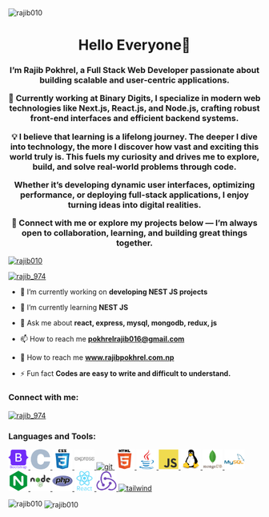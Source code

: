 <img align="center" width="400" src="[https://raw.githubusercontent.com/rajib010/main/rajib_pokhrel.jpg](https://raw.githubusercontent.com/rajib010/rajib010/main/rajib_pokhrel.jpg)" alt="rajib010" />

<h1 align="center">Hello Everyone👋</h1>
<h3 align="center">I’m Rajib Pokhrel, a Full Stack Web Developer passionate about building scalable and user-centric applications.

💼 Currently working at Binary Digits, I specialize in modern web technologies like Next.js, React.js, and Node.js, crafting robust front-end interfaces and efficient backend systems.

💡 I believe that learning is a lifelong journey. The deeper I dive into technology, the more I discover how vast and exciting this world truly is. This fuels my curiosity and drives me to explore, build, and solve real-world problems through code.

Whether it’s developing dynamic user interfaces, optimizing performance, or deploying full-stack applications, I enjoy turning ideas into digital realities.

🔗 Connect with me or explore my projects below — I’m always open to collaboration, learning, and building great things together.</h3>


<p align="left"> <a href="https://github.com/ryo-ma/github-profile-trophy"><img src="https://github-profile-trophy.vercel.app/?username=rajib010" alt="rajib010" /></a> </p>

<p align="left"> <a href="https://twitter.com/rajib_974" target="blank"><img src="https://img.shields.io/twitter/follow/rajib_974?logo=twitter&style=for-the-badge" alt="rajib_974" /></a> </p>

- 🔭 I’m currently working on **developing NEST JS projects**

- 🌱 I’m currently learning **NEST JS**

- 💬 Ask me about **react, express, mysql, mongodb, redux, js**

- 📫 How to reach me **pokhrelrajib016@gmail.com**
  
- 🤘  How to reach me **www.rajibpokhrel.com.np**

- ⚡ Fun fact **Codes are easy to write and difficult to understand.**

<h3 align="left">Connect with me:</h3>
<p align="left">
<a href="https://twitter.com/rajib_974" target="blank"><img align="center" src="https://raw.githubusercontent.com/rahuldkjain/github-profile-readme-generator/master/src/images/icons/Social/twitter.svg" alt="rajib_974" height="30" width="40" /></a>
</p>

<h3 align="left">Languages and Tools:</h3>
<p align="left"> <a href="https://getbootstrap.com" target="_blank" rel="noreferrer"> <img src="https://raw.githubusercontent.com/devicons/devicon/master/icons/bootstrap/bootstrap-plain-wordmark.svg" alt="bootstrap" width="40" height="40"/> </a> <a href="https://www.cprogramming.com/" target="_blank" rel="noreferrer"> <img src="https://raw.githubusercontent.com/devicons/devicon/master/icons/c/c-original.svg" alt="c" width="40" height="40"/> </a> <a href="https://www.w3schools.com/css/" target="_blank" rel="noreferrer"> <img src="https://raw.githubusercontent.com/devicons/devicon/master/icons/css3/css3-original-wordmark.svg" alt="css3" width="40" height="40"/> </a> <a href="https://expressjs.com" target="_blank" rel="noreferrer"> <img src="https://raw.githubusercontent.com/devicons/devicon/master/icons/express/express-original-wordmark.svg" alt="express" width="40" height="40"/> </a> <a href="https://git-scm.com/" target="_blank" rel="noreferrer"> <img src="https://www.vectorlogo.zone/logos/git-scm/git-scm-icon.svg" alt="git" width="40" height="40"/> </a> <a href="https://www.w3.org/html/" target="_blank" rel="noreferrer"> <img src="https://raw.githubusercontent.com/devicons/devicon/master/icons/html5/html5-original-wordmark.svg" alt="html5" width="40" height="40"/> </a> <a href="https://www.java.com" target="_blank" rel="noreferrer"> <img src="https://raw.githubusercontent.com/devicons/devicon/master/icons/java/java-original.svg" alt="java" width="40" height="40"/> </a> <a href="https://developer.mozilla.org/en-US/docs/Web/JavaScript" target="_blank" rel="noreferrer"> <img src="https://raw.githubusercontent.com/devicons/devicon/master/icons/javascript/javascript-original.svg" alt="javascript" width="40" height="40"/> </a> <a href="https://www.linux.org/" target="_blank" rel="noreferrer"> <img src="https://raw.githubusercontent.com/devicons/devicon/master/icons/linux/linux-original.svg" alt="linux" width="40" height="40"/> </a> <a href="https://www.mongodb.com/" target="_blank" rel="noreferrer"> <img src="https://raw.githubusercontent.com/devicons/devicon/master/icons/mongodb/mongodb-original-wordmark.svg" alt="mongodb" width="40" height="40"/> </a> <a href="https://www.mysql.com/" target="_blank" rel="noreferrer"> <img src="https://raw.githubusercontent.com/devicons/devicon/master/icons/mysql/mysql-original-wordmark.svg" alt="mysql" width="40" height="40"/> </a> <a href="https://www.nginx.com" target="_blank" rel="noreferrer"> <img src="https://raw.githubusercontent.com/devicons/devicon/master/icons/nginx/nginx-original.svg" alt="nginx" width="40" height="40"/> </a> <a href="https://nodejs.org" target="_blank" rel="noreferrer"> <img src="https://raw.githubusercontent.com/devicons/devicon/master/icons/nodejs/nodejs-original-wordmark.svg" alt="nodejs" width="40" height="40"/> </a> <a href="https://www.php.net" target="_blank" rel="noreferrer"> <img src="https://raw.githubusercontent.com/devicons/devicon/master/icons/php/php-original.svg" alt="php" width="40" height="40"/> </a> <a href="https://reactjs.org/" target="_blank" rel="noreferrer"> <img src="https://raw.githubusercontent.com/devicons/devicon/master/icons/react/react-original-wordmark.svg" alt="react" width="40" height="40"/> </a> <a href="https://redux.js.org" target="_blank" rel="noreferrer"> <img src="https://raw.githubusercontent.com/devicons/devicon/master/icons/redux/redux-original.svg" alt="redux" width="40" height="40"/> </a> <a href="https://tailwindcss.com/" target="_blank" rel="noreferrer"> <img src="https://www.vectorlogo.zone/logos/tailwindcss/tailwindcss-icon.svg" alt="tailwind" width="40" height="40"/> </a> </p>

<p><img align="left" src="https://github-readme-stats.vercel.app/api/top-langs?username=rajib010&show_icons=true&locale=en&layout=compact" alt="rajib010" /></p>

<p>&nbsp;<img align="center" src="https://github-readme-stats.vercel.app/api?username=rajib010&show_icons=true&locale=en" alt="rajib010" /></p>

